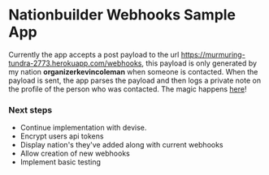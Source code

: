 # Nationbuilder Webhooks Sample App

Currently the app accepts a post payload to the url https://murmuring-tundra-2773.herokuapp.com/webhooks, this payload is only generated by my nation **organizerkevincoleman** when someone is contacted. When the payload is sent, the app parses the payload and then logs a private note on the profile of the person who was contacted. The magic happens [here](https://github.com/kevinjcoleman/webhookz/blob/master/app/controllers/api_controller.rb#L10)!

### Next steps
- Continue implementation with devise.
- Encrypt users api tokens
- Display nation's they've added along with current webhooks
- Allow creation of new webhooks
- Implement basic testing